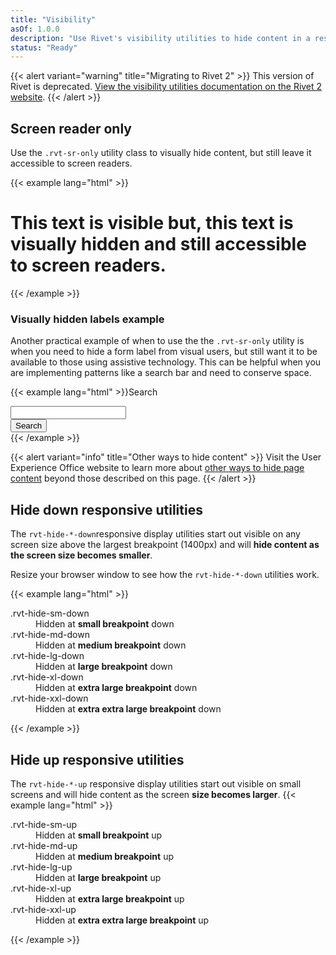 ```yaml
---
title: "Visibility"
asOf: 1.0.0
description: "Use Rivet's visibility utilities to hide content in a responsive and accessible way."
status: "Ready"
---
```

{{< alert variant="warning" title="Migrating to Rivet 2" >}}
This version of Rivet is deprecated. [View the visibility utilities documentation on the Rivet 2 website](https://v2.rivet.iu.edu/docs/utilities/visibility/).
{{< /alert >}}

## Screen reader only
Use the `.rvt-sr-only` utility class to visually hide content, but still leave it accessible to screen readers.

{{< example lang="html" >}}<h1 class="rvt-ts-32">This text is visible <span class="rvt-sr-only">but, this text is visually hidden and still accessible to screen readers.</span></h1>
{{< /example >}}

### Visually hidden labels example
Another practical example of when to use the the `.rvt-sr-only` utility is when you need to hide a form label from visual users, but still want it to be available to those using assistive technology. This can be helpful when you are implementing patterns like a search bar and need to conserve space.

{{< example lang="html" >}}<label for="search" class="rvt-sr-only">Search</label>
<div class="rvt-input-group">
    <input class="rvt-input-group__input" type="text" id="search">
    <div class="rvt-input-group__append">
        <button class="rvt-button">Search</button>
    </div>
</div>
{{< /example >}}

{{< alert variant="info" title="Other ways to hide content" >}}
Visit the User Experience Office website to learn more about [other ways to hide page content](https://ux.iu.edu/accessibility/hiding-content/) beyond those described on this page.
{{< /alert >}}

## Hide down responsive utilities
The `rvt-hide-*-down`responsive display utilities start out visible on any screen size above the largest breakpoint (1400px) and will **hide content as the screen size becomes smaller**.

Resize your browser window to see how the `rvt-hide-*-down` utilities work.

{{< example lang="html" >}}<dl>
    <dt>.rvt-hide-sm-down</dt>
    <dd class="rvt-hide-sm-down">Hidden at <strong>small breakpoint</strong> down</dd>
    <dt>.rvt-hide-md-down</dt>
    <dd class="rvt-hide-md-down">Hidden at <strong>medium breakpoint</strong> down</dd>
    <dt>.rvt-hide-lg-down</dt>
    <dd class="rvt-hide-lg-down">Hidden at <strong>large breakpoint</strong> down</dd>
    <dt>.rvt-hide-xl-down</dt>
    <dd class="rvt-hide-xl-down">Hidden at <strong>extra large breakpoint</strong> down</dd>
    <dt>.rvt-hide-xxl-down</dt>
    <dd class="rvt-hide-xxl-down">Hidden at <strong>extra extra large breakpoint</strong> down</dd>
</dl>
{{< /example >}}

## Hide up responsive utilities
The `rvt-hide-*-up` responsive display utilities start out visible on small screens and will hide content as the screen **size becomes larger**.
{{< example lang="html" >}}<dl>
    <dt class="color-midnight">.rvt-hide-sm-up</dt>
    <dd class="rvt-hide-sm-up">Hidden at <strong>small breakpoint</strong> up</dd>
    <dt class="color-midnight">.rvt-hide-md-up</dt>
    <dd class="rvt-hide-md-up">Hidden at <strong>medium breakpoint</strong> up</dd>
    <dt class="color-midnight">.rvt-hide-lg-up</dt>
    <dd class="rvt-hide-lg-up">Hidden at <strong>large breakpoint</strong> up</dd>
    <dt class="color-midnight">.rvt-hide-xl-up</dt>
    <dd class="rvt-hide-xl-up">Hidden at <strong>extra large breakpoint</strong> up</dd>
    <dt class="color-midnight">.rvt-hide-xxl-up</dt>
    <dd class="rvt-hide-xxl-up">Hidden at <strong>extra extra large breakpoint</strong> up</dd>
</dl>
{{< /example >}}